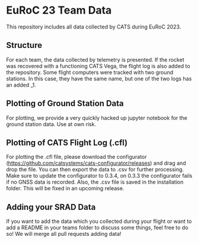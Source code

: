 # EuRoC 23 Team Data
This repository includes all data collected by CATS during EuRoC 2023.

## Structure

For each team, the data collected by telemetry is presented. If the rocket was recovered with a functioning CATS Vega, the flight log is also added to the repository. 
Some flight computers were tracked with two ground stations. In this case, they have the same name, but one of the two logs has an added _1.

 ## Plotting of Ground Station Data

 For plotting, we provide a very quickly hacked up jupyter notebook for the ground station data. Use at own risk.

 ## Plotting of CATS Flight Log (.cfl)

 For plotting the .cfl file, please download the configurator (https://github.com/catsystems/cats-configurator/releases) and drag and drop the file. You can then export the data to .csv for further processing. Make sure to update the configurator to 0.3.4, on 0.3.3 the configurator fails if no GNSS data is recorded. Also, the .csv file is saved in the installation folder. This will be fixed in an upcoming release.

 ## Adding your SRAD Data

 If you want to add the data which you collected during your flight or want to add a README in your teams folder to discuss some things, feel free to do so! We will merge all pull requests adding data!
